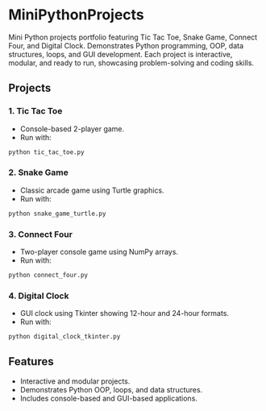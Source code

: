 # MiniPythonProjects
Mini Python projects portfolio featuring Tic Tac Toe, Snake Game, Connect Four, and Digital Clock. Demonstrates Python programming, OOP, data structures, loops, and GUI development. Each project is interactive, modular, and ready to run, showcasing problem-solving and coding skills.
## Projects
### 1. Tic Tac Toe
- Console-based 2-player game.
- Run with:
```bash
python tic_tac_toe.py
```
### 2. Snake Game
* Classic arcade game using Turtle graphics.
* Run with:
```bash
python snake_game_turtle.py
```
### 3. Connect Four
* Two-player console game using NumPy arrays.
* Run with:
```bash
python connect_four.py
```
### 4. Digital Clock
* GUI clock using Tkinter showing 12-hour and 24-hour formats.
* Run with:

```bash
python digital_clock_tkinter.py
```
## Features
* Interactive and modular projects.
* Demonstrates Python OOP, loops, and data structures.
* Includes console-based and GUI-based applications.



